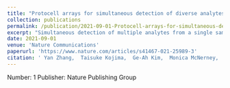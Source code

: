 ```yaml
---
title: "Protocell arrays for simultaneous detection of diverse analytes"
collection: publications
permalink: /publication/2021-09-01-Protocell-arrays-for-simultaneous-detection-of-diverse-analytes
excerpt: "Simultaneous detection of multiple analytes from a single sample (multiplexing), particularly when done at the point of need, can guide complex decision-making without increasing the required sample volume or cost per test. Despite recent advances, multiplexed analyte sensing still typically faces the critical limitation of measuring only one type of molecule (e.g., small molecules or nucleic acids) per assay platform. Here, we address this bottleneck with a customizable platform that integrates cell-free expression (CFE) with a polymer-based aqueous two-phase system (ATPS), producing membrane-less protocells containing transcription and translation machinery used for detection. We show that multiple protocells, each performing a distinct sensing reaction, can be arrayed in the same microwell to detect chemically diverse targets from the same sample. Furthermore, these protocell arrays are compatible with human biofluids, maintain function after lyophilization and rehydration, and can produce visually interpretable readouts, illustrating this platform’s potential as a minimal-equipment, field-deployable, multi-analyte detection tool.<br/><img src='/images/Partitioning.png'>"
date: 2021-09-01
venue: 'Nature Communications'
paperurl: 'https://www.nature.com/articles/s41467-021-25989-3'
citation: ' Yan Zhang,  Taisuke Kojima,  Ge-Ah Kim,  Monica McNerney,  Shuichi Takayama,  Mark Styczynski, &quot;Protocell arrays for simultaneous detection of diverse analytes.&quot; Nature Communications, 2021.'
---
```

Number: 1 Publisher: Nature Publishing Group
